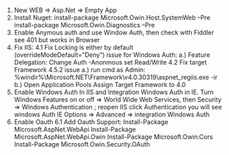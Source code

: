 ﻿1. New WEB => Asp.Net => Empty App
2. Install Nuget:
install-package Microsoft.Owin.Host.SystemWeb –Pre
install-package Microsoft.Owin.Diagnostics –Pre
3. Enable Anymous auth and use Window Auth, then check with Fiddler see 401 but works in Browser
4. Fix IIS:
4.1 Fix Locking is either by default (overrideModeDefault=”Deny”) issue for Windows Auth:
   a.) Feature Delegation: Change Auth -Anonmous set Read/Write
4.2 Fix target Framework 4.5.2 issue
   a.) run cmd as Admin: %windir%\Microsoft.NET\Framework\v4.0.30319\aspnet_regiis.exe -ir
   b.) Open Application Pools Assign Target Framework to 4.0
5. Enable Windows Auth In IIS and Integration Windows Auth in IE.
	Turn Windows Features on or off => World Wide Web Services, then Security => Windows Authentication ; reopen IIS click Authentication you will see windows Auth
    IE Options => Advanced => integration Windows Auth
6. Enable Oauth
6.1 Add Oauth Support:
Install-Package Microsoft.AspNet.WebApi
Install-Package Microsoft.AspNet.WebApi.Owin
Install-Package Microsoft.Owin.Cors
Install-Package Microsoft.Owin.Security.OAuth
